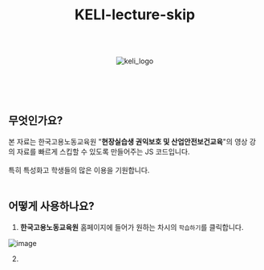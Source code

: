<div align="center">
  
  # KELI-lecture-skip

  <br><br>
  
  ![keli_logo](https://www.keli.kr/static/common/images/www/common/w_logo.png)
  
</div><br><br><br>
  
## 무엇인가요?
본 자료는 한국고용노동교육원 "**현장실습생 권익보호 및 산업안전보건교육**"의 영상 강의 자료를 빠르게 스킵할 수 있도록 만들어주는 JS 코드입니다.<br><br>
특히 특성화고 학생들의 많은 이용을 기원합니다.<br><br>

## 어떻게 사용하나요?

1.  **한국고용노동교육원** 홈페이지에 들어가 원하는 차시의 `학습하기`를 클릭합니다.

![image](https://github.com/user-attachments/assets/f0de7994-c355-4094-89d5-b4415949651a)

2. 
